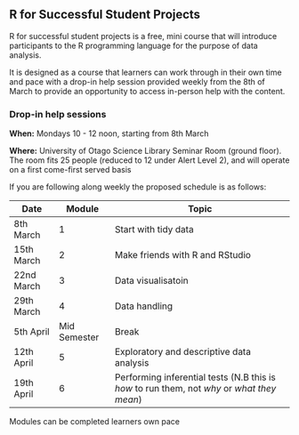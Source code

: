 ## R for Successful Student Projects

R for successful student projects is a free, mini course that will introduce participants to the R programming language for the purpose of data analysis.

It is designed as a course that learners can work through in their own time and pace with a drop-in help session provided weekly from the 8th of March to provide an opportunity to access in-person help with the content.

### Drop-in help sessions

**When:** Mondays 10 - 12 noon, starting from 8th March

**Where:** University of Otago Science Library Seminar Room (ground floor). The room fits 25 people (reduced to 12 under Alert Level 2), and will operate on a first come-first served basis



If you are following along weekly the proposed schedule is as follows:

Date | Module | Topic
---|---|---
8th March | 1 | Start with tidy data
15th March | 2 | Make friends with R and RStudio
22nd March | 3 | Data visualisatoin
29th March | 4 | Data handling
5th April | Mid Semester | Break
12th April | 5 | Exploratory and descriptive data analysis
19th April | 6 | Performing inferential tests (N.B this is _how_ to run them, not _why_ or _what they mean_)

Modules can be completed learners own pace
